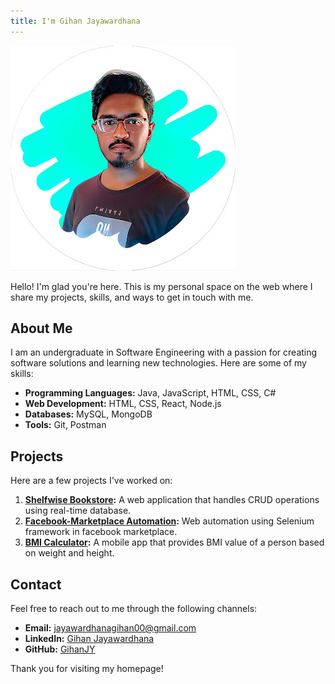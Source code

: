 ```yaml
---
title: I'm Gihan Jayawardhana
---
```


![Your Profile Picture](/Images/ProfilePicture.jpg)

Hello! I'm glad you're here. This is my personal space on the web where I share my projects, skills, and ways to get in touch with me.

## About Me

I am an undergraduate in Software Engineering with a passion for creating software solutions and learning new technologies. Here are some of my skills:

- **Programming Languages:** Java, JavaScript, HTML, CSS, C#
- **Web Development:** HTML, CSS, React, Node.js
- **Databases:** MySQL, MongoDB
- **Tools:** Git, Postman

## Projects

Here are a few projects I've worked on:

1. **[Shelfwise Bookstore](https://github.com/GihanJY/ShelfWise-Bookstore):** A web application that handles CRUD operations using real-time database.
2. **[Facebook-Marketplace Automation](https://github.com/GihanJY/FB-Marketplace-Automation-Selenium):** Web automation using Selenium framework in facebook marketplace.
3. **[BMI Calculator](https://github.com/GihanJY/BMI_Calculator):** A mobile app that provides BMI value of a person based on weight and height.

## Contact

Feel free to reach out to me through the following channels:

- **Email:** [jayawardhanagihan00@gmail.com](mailto:jayawardhanagihan00@gmail.com)
- **LinkedIn:** [Gihan Jayawardhana](https://www.linkedin.com/in/gihan-jayawardhana-ab4468262/)
- **GitHub:** [GihanJY](https://github.com/GihanJY)

Thank you for visiting my homepage!
